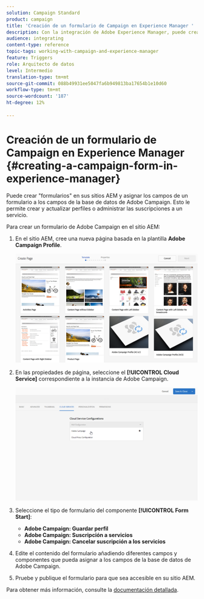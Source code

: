 ```yaml
---
solution: Campaign Standard
product: campaign
title: 'Creación de un formulario de Campaign en Experience Manager '
description: Con la integración de Adobe Experience Manager, puede crear formularios directamente en AEM para crear y actualizar perfiles o administrar suscripciones.
audience: integrating
content-type: reference
topic-tags: working-with-campaign-and-experience-manager
feature: Triggers
role: Arquitecto de datos
level: Intermedio
translation-type: tm+mt
source-git-commit: 088b49931ee5047fa6b949813ba17654b1e10d60
workflow-type: tm+mt
source-wordcount: '187'
ht-degree: 12%

---
```



# Creación de un formulario de Campaign en Experience Manager {#creating-a-campaign-form-in-experience-manager}

Puede crear &quot;formularios&quot; en sus sitios AEM y asignar los campos de un formulario a los campos de la base de datos de Adobe Campaign. Esto le permite crear y actualizar perfiles o administrar las suscripciones a un servicio.

Para crear un formulario de Adobe Campaign en el sitio AEM:

1. En el sitio AEM, cree una nueva página basada en la plantilla **Adobe Campaign Profile**.

   ![](assets/aem_content_forms.png)

1. En las propiedades de página, seleccione el **[!UICONTROL Cloud Service]** correspondiente a la instancia de Adobe Campaign.

   ![](assets/aem_content_forms_2.png)

1. Seleccione el tipo de formulario del componente **[!UICONTROL Form Start]**:

   * **Adobe Campaign: Guardar perfil**
   * **Adobe Campaign: Suscripción a servicios**
   * **Adobe Campaign: Cancelar suscripción a los servicios**

1. Edite el contenido del formulario añadiendo diferentes campos y componentes que pueda asignar a los campos de la base de datos de Adobe Campaign.
1. Pruebe y publique el formulario para que sea accesible en su sitio AEM.

Para obtener más información, consulte la [documentación detallada](https://docs.adobe.com/content/help/en/experience-manager-65/authoring/aem-adobe-campaign/adobe-campaign-forms.html).
